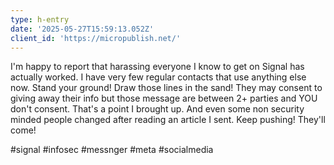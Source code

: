 ```yaml
---
type: h-entry
date: '2025-05-27T15:59:13.052Z'
client_id: 'https://micropublish.net/'
---
```

I'm happy to report that harassing everyone I know to get on Signal has actually worked. I have very few regular contacts that use anything else now. Stand your ground! Draw those lines in the sand! They may consent to giving away their info but those message are between 2+ parties and YOU don't consent. That's a point I brought up. And even some non security minded people changed after reading an article I sent. Keep pushing! They'll come!

#signal #infosec #messnger #meta #socialmedia

